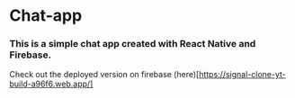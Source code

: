 # Chat-app
### This is a simple chat app created with React Native and Firebase.
Check out the deployed version on firebase (here)[https://signal-clone-yt-build-a96f6.web.app/]
